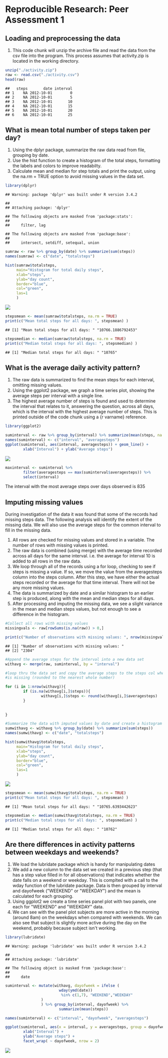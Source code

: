 # Reproducible Research: Peer Assessment 1


## Loading and preprocessing the data
1. This code chunk will unzip the archive file and read the data from the csv file
into the program.  This process assumes that activity.zip is located in the working directory.  


```r
unzip("./activity.zip")
raw <- read.csv("./activity.csv")
head(raw)
```

```
##   steps       date interval
## 1    NA 2012-10-01        0
## 2    NA 2012-10-01        5
## 3    NA 2012-10-01       10
## 4    NA 2012-10-01       15
## 5    NA 2012-10-01       20
## 6    NA 2012-10-01       25
```
## What is mean total number of steps taken per day?
1. Using the dplyr package, summarize the raw data read from file, grouping by date.
2. Use the hist function to create a histogram of the total steps, formatting the labels and colors to improve readabilty.
3. Calculate mean and median for step totals and print the output, using the na.rm = TRUE option to avoid missing values in the data set.


```r
library(dplyr)
```

```
## Warning: package 'dplyr' was built under R version 3.4.2
```

```
## 
## Attaching package: 'dplyr'
```

```
## The following objects are masked from 'package:stats':
## 
##     filter, lag
```

```
## The following objects are masked from 'package:base':
## 
##     intersect, setdiff, setequal, union
```

```r
sumraw <- raw %>% group_by(date) %>% summarize(sum(steps))
names(sumraw) <- c("date", "totalsteps")

hist(sumraw$totalsteps, 
     main="Histogram for total daily steps", 
     xlab="steps",
     ylab="day count",
     border="blue", 
     col="green",
     las=1 
     )
```

![](PA1_template_files/figure-html/computesteps-1.png)<!-- -->

```r
stepsmean <- mean(sumraw$totalsteps, na.rm = TRUE)
print(c("Mean total steps for all days: ", stepsmean) )
```

```
## [1] "Mean total steps for all days: " "10766.1886792453"
```

```r
stepsmedian <- median(sumraw$totalsteps, na.rm = TRUE)
print(c("Median total steps for all days: ", stepsmedian) )
```

```
## [1] "Median total steps for all days: " "10765"
```


## What is the average daily activity pattern?
1. The raw data is summarized to find the mean steps for each interval, omitting missing values.
2. Using the ggplot2 package, we graph a time series plot, showing the average steps per interval with a single line.
3. The highest average number of steps is found and used to determine the interval that relates to it, answering the question, across all days, which is the interval with the highest average number of steps.  This is printed outside of the code chunk using a {r varname} reference.


```r
library(ggplot2)

suminterval <- raw %>% group_by(interval) %>% summarize(mean(steps, na.rm = TRUE))
names(suminterval) <- c("interval", "averagesteps")
ggplot(suminterval, aes(interval, averagesteps)) + geom_line() + 
        xlab("Interval") + ylab("Average steps")
```

![](PA1_template_files/figure-html/timeseriesplot-1.png)<!-- -->

```r
maxinterval <- suminterval %>% 
        filter(averagesteps == max(suminterval$averagesteps)) %>%
        select(interval)
```
The interval with the most average steps over days observed is 835

## Imputing missing values

During investigation of the data it was found that some of the records had 
missing steps data.  The following analysis will identify the extent of the
missing data.  We will also use the average steps for the common interval
to fill in the missing data.

1. All rows are checked for missing values and stored in a variable.  The number of rows with missing values is printed.
2. The raw data is combined (using merge) with the average time recorded across all days for the same interval.  i.e. the average for interval 10 is added to all rows in the raw data.
3. We loop through all of the records using a for loop, checking to see if steps is missing a value.  If so, we move the value from the averagesteps column into the steps column.  After this step, we have either the actual steps recorded or the average for that time interval.  There will not be any more missing values.
4. The data is summarized by date and a similar histogram to an earlier step is produced, along with the mean and median steps for all days.
5. After processing and imputing the missing data, we see a slight variance in the
mean and median steps values, but not enough to see a difference in the
histogram.


```r
#Collect all rows with missing values
missingvals <- raw[rowSums(is.na(raw)) > 0,]

print(c("Number of observations with missing values: ", nrow(missingvals)) )
```

```
## [1] "Number of observations with missing values: "
## [2] "2304"
```

```r
#Append the average steps for the interval into a new data set
withavg <- merge(raw, suminterval, by = "interval")

#loop thru the data set and copy the average steps to the steps col when data
#is missing (rounded to the nearest whole number)

for (i in 1:nrow(withavg)){
        if (is.na(withavg[i,]$steps)){
                withavg[i,]$steps <- round(withavg[i,]$averagesteps)
        }
        
                
}

#Summarize the data with imputed values by date and create a histogram
sumwithavg <- withavg %>% group_by(date) %>% summarize(sum(steps))
names(sumwithavg) <- c("date", "totalsteps")

hist(sumwithavg$totalsteps, 
     main="Histogram for total daily steps", 
     xlab="steps",
     ylab="day count",
     border="blue", 
     col="green",
     las=1 
     )
```

![](PA1_template_files/figure-html/handlemissingvalues-1.png)<!-- -->

```r
stepsmean <- mean(sumwithavg$totalsteps, na.rm = TRUE)
print(c("Mean total steps for all days: ", stepsmean) )
```

```
## [1] "Mean total steps for all days: " "10765.6393442623"
```

```r
stepsmedian <- median(sumwithavg$totalsteps, na.rm = TRUE)
print(c("Median total steps for all days: ", stepsmedian) )
```

```
## [1] "Median total steps for all days: " "10762"
```



## Are there differences in activity patterns between weekdays and weekends?
1. We load the lubridate package which is handy for manipulating dates
2. We add a new column to the data set we created in a previous step (that has a step value filled in for all observations) that indicates whether the date falls on a weekend or weekday.  This is complted with a call to the wday function of the lubridate package.  Data is then grouped by interval and dayofweek ("WEEKEND" or "WEEKDAY") and the mean is calculated for each grouping.
3. Using ggplot2 we create a time series panel plot with two panels, one each for "WEEKEND" and "WEEKDAY" data.
4. We can see with the panel plot subjects are more active in the morning (around 8am) on the weekdays when compared with weekends.  We can also see that subject is slightly more active during the day on the weekend, probably because subject isn't working.


```r
library(lubridate)
```

```
## Warning: package 'lubridate' was built under R version 3.4.2
```

```
## 
## Attaching package: 'lubridate'
```

```
## The following object is masked from 'package:base':
## 
##     date
```

```r
suminterval <- mutate(withavg, dayofweek = ifelse (
                        wday(ymd(date))
                         %in% c(1,7), "WEEKEND","WEEKDAY"
                )
                ) %>% group_by(interval, dayofweek) %>% 
                        summarize(mean(steps))

names(suminterval) <- c("interval", "dayofweek", "averagesteps")

ggplot(suminterval, aes(x = interval, y = averagesteps, group = dayofweek )) +         geom_line() + 
        xlab("Interval") + 
        ylab("Average steps") + 
        facet_wrap( ~ dayofweek, nrow = 2)
```

![](PA1_template_files/figure-html/compareweekdayandweekenddata-1.png)<!-- -->
